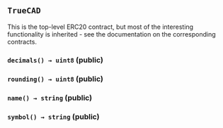 ## `TrueCAD`



This is the top-level ERC20 contract, but most of the interesting functionality is
inherited - see the documentation on the corresponding contracts.


### `decimals() → uint8` (public)





### `rounding() → uint8` (public)





### `name() → string` (public)





### `symbol() → string` (public)






